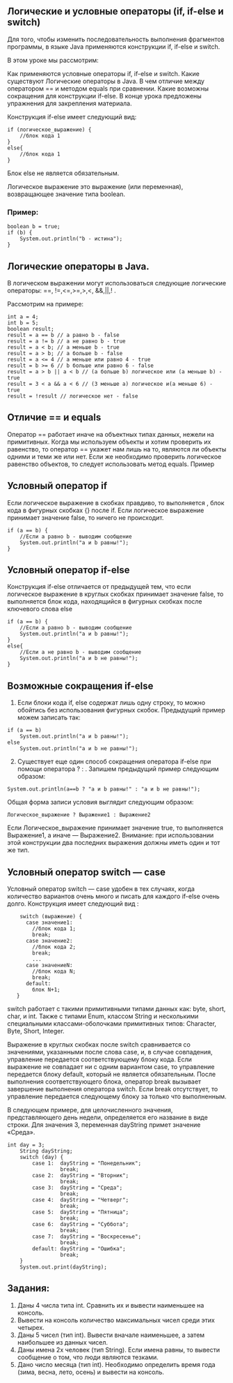 ## Логические и условные операторы (if, if-else и switch)
Для того, чтобы изменить последовательность выполнения фрагментов программы, в языке Java применяются конструкции  if, if-else и switch.

В этом уроке мы рассмотрим:

Как применяются условные операторы if, if-else и switch.
Какие существуют Логические операторы в Java.
В чем отличие между оператором == и методом equals при сравнении.
Какие возможны сокращения для конструкции if-else.
В конце урока предложены упражнения для закрепления материала.


Конструкция if-else имеет следующий вид:
```
if (логическое_выражение) {
    //блок кода 1
}
else{
    //блок кода 1
}
```
Блок else не является обязательным.

Логическое выражение это выражение (или переменная), возвращающее значение типа boolean.

### Пример:
```
boolean b = true; 
if (b) {
    System.out.println("b - истина");
}
```
## Логические операторы в Java.
В логическом выражении могут использоваться следующие логические операторы: ==, !=,<=,>=,>,<, &&,||,! .

Рассмотрим на примере:
```
int a = 4;
int b = 5;
boolean result;
result = a == b // a равно b - false 
result = a != b // a не равно b - true
result = a < b; // a меньше b - true
result = a > b; // a больше b - false
result = a <= 4 // a меньше или равно 4 - true
result = b >= 6 // b больше или равно 6 - false
result = a > b || a < b // (a больше b) логическое или (a меньше b) - true
result = 3 < a && a < 6 // (3 меньше a) логическое и(a меньше 6) - true
result = !result // логическое нет - false
```
## Отличие == и equals
Оператор == работает иначе на объектных типах данных, нежели на примитивных. Когда мы используем объекты и хотим проверить их равенство, то оператор == укажет нам лишь на то, являются ли объекты одними и теми же или нет. Если же необходимо проверить логическое равенство объектов, то следует использовать метод equals. Пример

## Условный оператор if
Если логическое выражение в скобках правдиво, то выполняется , блок кода в фигурных скобках {} после if. Если логическое выражение принимает значение false, то ничего не происходит.
```
if (a == b) {
    //Если a равно b - выводим сообщение
    System.out.println("a и b равны!");
}
```
## Условный оператор if-else
Конструкция if-else отличается от предыдущей тем, что если логическое выражение в круглых скобках принимает значение false, то выполняется блок кода, находящийся в фигурных скобках после ключевого слова else
```
if (a == b) {
    //Если a равно b - выводим сообщение
    System.out.println("a и b равны!");
}
else{
    //Если a не равно b - выводим сообщение
    System.out.println("a и b не равны!");
}
```
## Возможные сокращения if-else
1. Если блоки кода  if, else  содержат лишь одну строку, то можно обойтись без использования фигурных скобок. Предыдущий пример можем записать так:
```
if (a == b)
    System.out.println("a и b равны!");
else
    System.out.println("a и b не равны!");
```
2. Существует еще один способ сокращения оператора if-else при помощи оператора ? : . Запишем предыдущий пример следующим образом:
```
System.out.println(a==b ? "a и b равны!" : "a и b не равны!");
```
Общая форма записи условия выглядит следующим образом:
```
Логическое_выражение ? Выражение1 : Выражение2
```
Если Логическое_выражение принимает значение true, то выполняется Выражение1, а иначе — Выражение2. Внимание: при использовании этой конструкции два последних выражения должны иметь один и тот же тип.
## Условный оператор switch — case
Условный оператор switch — case удобен в тех случаях, когда количество вариантов очень много и писать для каждого if-else очень долго. Конструкция имеет следующий вид :
```
    switch (выражение) {
      case значение1: 
        //блок кода 1;
        break;
      case значение2: 
        //блок кода 2;  
        break;
        ...  
      case значениеN: 
        //блок кода N;  
        break;  
      default:  
        блок N+1;
   }
```
switch работает с такими примитивными типами данных как: byte, short, char, и int. Также с типами Enum,  классом String и несколькими специальными классами-оболочками примитивных типов: Character, Byte, Short, Integer.

Выражение в круглых скобках после switch сравнивается со значениями, указанными после слова case, и, в случае совпадения, управление  передается соответствующему блоку кода. Если выражение не совпадает ни с одним вариантом case, то управление передается блоку default, который не является обязательным. После выполнения соответствующего блока, оператор break вызывает завершение выполнения оператора switch. Если break отсутствует, то управление передается  следующему блоку за только что выполненным.

В следующем примере,  для целочисленного значения, представляющего день недели, определяется его название в виде строки. Для значения 3, переменная dayString примет значение «Среда».
```
int day = 3;
    String dayString;
    switch (day) {
        case 1:  dayString = "Понедельник";
                 break;
        case 2:  dayString = "Вторник";
                 break;
        case 3:  dayString = "Среда";
                 break;
        case 4:  dayString = "Четверг";
                 break;
        case 5:  dayString = "Пятница";
                 break;
        case 6:  dayString = "Суббота";
                 break;
        case 7:  dayString = "Воскресенье";
                 break;
        default: dayString = "Ошибка";
                 break;
    }
    System.out.print(dayString);
```
## Задания:
1. Даны 4 числа типа int. Сравнить их и вывести наименьшее на консоль.
2. Вывести на консоль количество максимальных чисел среди этих четырех.
3. Даны 5 чисел (тип int). Вывести вначале наименьшее, а затем наибольшее из данных чисел.
4. Даны имена 2х человек (тип String). Если имена равны, то вывести сообщение о том, что люди являются тезками.
5. Дано число месяца (тип int). Необходимо определить время года (зима, весна, лето, осень) и вывести на консоль.